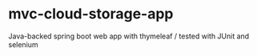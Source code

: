 # mvc-cloud-storage-app
Java-backed spring boot web app with thymeleaf / tested with JUnit and selenium
